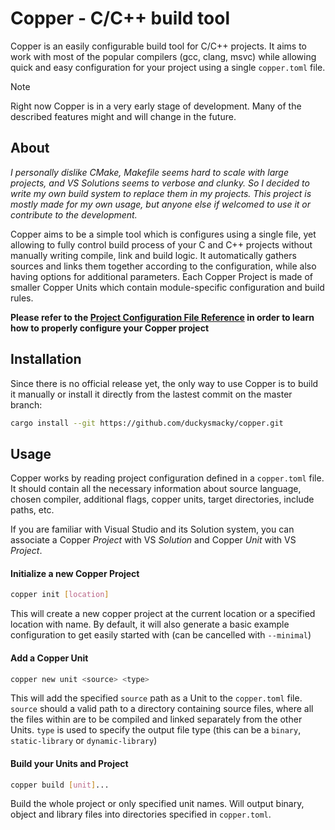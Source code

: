 # Copper - C/C++ build tool

Copper is an easily configurable build tool for C/C++ projects. It aims to work with most of the popular compilers 
(gcc, clang, msvc) while allowing quick and easy configuration for your project using a single `copper.toml` file.

> [!NOTE]
> Right now Copper is in a very early stage of development. Many of the described features might and will change in the 
> future.

## About

_I personally dislike CMake, Makefile seems hard to scale with large projects, and VS Solutions seems to verbose and 
clunky. So I decided to write my own build system to replace them in my projects. This project is mostly made for my 
own usage, but anyone else if welcomed to use it or contribute to the development._

Copper aims to be a simple tool which is configures using a single file, yet allowing to fully control build process 
of your C and C++ projects without manually writing compile, link and build logic. It automatically gathers sources and 
links them together according to the configuration, while also having options for additional parameters. Each Copper 
Project is made of smaller Copper Units which contain module-specific configuration and build rules.

**Please refer to the [Project Configuration File Reference](https://github.com/duckysmacky/copper/wiki/Project-Configuration#coppertoml-reference) 
in order to learn how to properly configure your Copper project**

## Installation

Since there is no official release yet, the only way to use Copper is to build it manually or install it directly from 
the lastest commit on the master branch:

```bash
cargo install --git https://github.com/duckysmacky/copper.git
```

## Usage

Copper works by reading project configuration defined in a `copper.toml` file. It should contain all the necessary 
information about source language, chosen compiler, additional flags, copper units, target directories, include paths, 
etc.

If you are familiar with Visual Studio and its Solution system, you can associate a Copper _Project_ with VS _Solution_ 
and Copper _Unit_ with VS _Project_.

#### Initialize a new Copper Project

```bash
copper init [location]
```

This will create a new copper project at the current location or a specified location with name. By default, it will 
also generate a basic example configuration to get easily started with (can be cancelled with `--minimal`)

#### Add a Copper Unit

```bash
copper new unit <source> <type>
```

This will add the specified `source` path as a Unit to the `copper.toml` file. `source` should a valid path to a 
directory containing source files, where all the files within are to be compiled and linked separately from the other 
Units. `type` is used to specify the output file type (this can be a `binary`, `static-library` or `dynamic-library`)

#### Build your Units and Project

```bash
copper build [unit]...
```

Build the whole project or only specified unit names. Will output binary, object and library files into directories 
specified in `copper.toml`.
